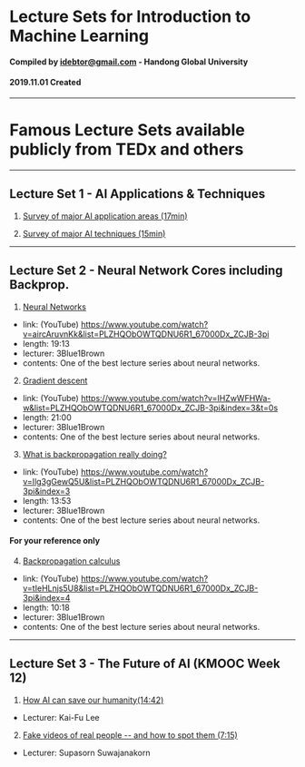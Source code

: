 
# Lecture Sets for Introduction to Machine Learning
#### Compiled by idebtor@gmail.com - Handong Global University
#### 2019.11.01 Created
-------------------------------

# Famous Lecture Sets available publicly from TEDx and others

--------------------------------
## Lecture Set 1 - AI Applications & Techniques

1. [Survey of major AI application areas (17min)](https://www.coursera.org/lecture/ai-for-everyone/survey-of-major-ai-application-areas-optional-dJEM7)

2. [Survey of major AI techniques (15min)](https://www.coursera.org/lecture/ai-for-everyone/survey-of-major-ai-techniques-optional-qxMIm)

--------------------------------

## Lecture Set 2 - Neural Network Cores including Backprop.

1. [Neural Networks](https://www.youtube.com/watch?v=aircAruvnKk&list=PLZHQObOWTQDNU6R1_67000Dx_ZCJB-3pi)
- link: (YouTube) https://www.youtube.com/watch?v=aircAruvnKk&list=PLZHQObOWTQDNU6R1_67000Dx_ZCJB-3pi
- length: 19:13
- lecturer: 3Blue1Brown
- contents: One of the best lecture series about neural networks.

2. [Gradient descent](https://www.youtube.com/watch?v=IHZwWFHWa-w&list=PLZHQObOWTQDNU6R1_67000Dx_ZCJB-3pi&index=3&t=0s)
- link: (YouTube) https://www.youtube.com/watch?v=IHZwWFHWa-w&list=PLZHQObOWTQDNU6R1_67000Dx_ZCJB-3pi&index=3&t=0s
- length: 21:00
- lecturer: 3Blue1Brown
- contents: One of the best lecture series about neural networks.

3. [What is backpropagation really doing?](https://www.youtube.com/watch?v=Ilg3gGewQ5U&list=PLZHQObOWTQDNU6R1_67000Dx_ZCJB-3pi&index=3)
- link: (YouTube) https://www.youtube.com/watch?v=Ilg3gGewQ5U&list=PLZHQObOWTQDNU6R1_67000Dx_ZCJB-3pi&index=3
- length: 13:53
- lecturer: 3Blue1Brown
- contents: One of the best lecture series about neural networks.

#### For your reference only
4. [Backpropagation calculus](https://www.youtube.com/watch?v=tIeHLnjs5U8&list=PLZHQObOWTQDNU6R1_67000Dx_ZCJB-3pi&index=4)
- link: (YouTube) https://www.youtube.com/watch?v=tIeHLnjs5U8&list=PLZHQObOWTQDNU6R1_67000Dx_ZCJB-3pi&index=4
- length: 10:18
- lecturer: 3Blue1Brown
- contents: One of the best lecture series about neural networks.

---------------------------
## Lecture Set 3 - The Future of AI (KMOOC Week 12)

1. [How AI can save our humanity(14:42)](https://youtu.be/ajGgd9Ld-Wc)
  - Lecturer: Kai-Fu Lee

2. [Fake videos of real people -- and how to spot them (7:15)](https://youtu.be/o2DDU4g0PRo)
  - Lecturer: Supasorn Suwajanakorn
